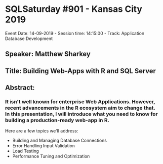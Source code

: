 # SQLSaturday #901 - Kansas City 2019
Event Date: 14-09-2019 - Session time: 14:15:00 - Track: Application  Database Development
## Speaker: Matthew Sharkey
## Title: Building Web-Apps with R and SQL Server
## Abstract:
### R isn't well known for enterprise Web Applications.  However, recent advancements in the R ecosystem aim to change that.  In this presentation, I will introduce what you need to know for building a production-ready web-app in R.

Here are a few topics we'll address:
* Building and Managing Database Connections
* Error Handling  Input Validation
* Load Testing
* Performance Tuning and Optimization
